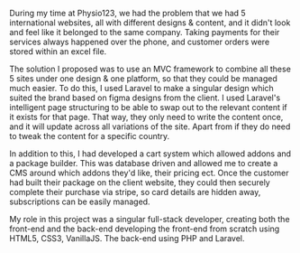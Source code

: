 During my time at Physio123, we had the problem that we had 5 international websites, all with different designs & content, and it didn't look and feel like it belonged to the same company. Taking payments for their services always happened over the phone, and customer orders were stored within an excel file.

The solution I proposed was to use an MVC framework to combine all these 5 sites under one design & one platform, so that they could be managed much easier. To do this, I used Laravel to make a singular design which suited the brand based on figma designs from the client. I used Laravel's intelligent page structuring to be able to swap out to the relevant content if it exists for that page. That way, they only need to write the content once, and it will update across all variations of the site. Apart from if they do need to tweak the content for a specific country. 

In addition to this, I had developed a cart system which allowed addons and a package builder. This was database driven and allowed me to create a CMS around which addons they'd like, their pricing ect. Once the customer had built their package on the client website, they could then securely complete their purchase via stripe, so card details are hidden away, subscriptions can be easily managed. 

My role in this project was a singular full-stack developer, creating both the front-end and the back-end developing the front-end from scratch using HTML5, CSS3, VanillaJS. The back-end using PHP and Laravel.
